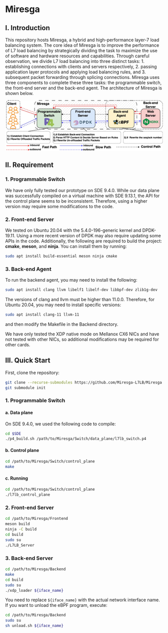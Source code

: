 # Miresga

## I. Introduction
This repository hosts Miresga, a hybrid and high-performance layer-7 load balancing system. The core idea of Miresga is to improve the performance of L7 load balancing by strategically dividing the task to maximize the use of software and hardware resources and capabilities. Through careful observation, we divide L7 load balancing into three distinct tasks: 1. establishing connections with clients and servers respectively, 2. passing application layer protocols and applying load balancing rules, and 3. subsequent packet forwarding through splicing connections. Miresga uses three components to complete these three tasks: the programmable switch, the front-end server and the back-end agent. The architecture of Miresga is shown below.

![](pic/Miresga_Arch.jpg)


## II. Requirement
### 1. Programmable Switch
We have only fully tested our prototype on SDE 9.4.0. While our data plane was successfully compiled on a virtual machine with SDE 9.13.1, the API for the control plane seems to be inconsistent. Therefore, using a higher version may require some modifications to the code.

### 2. Front-end Server
We tested on Ubuntu 20.04 with the 5.4.0-196-generic kernel and DPDK-19.11. Using a more recent version of DPDK may also require updating some APIs in the code. Additionally, the following are required to build the project: **cmake**, **meson**, and **ninja**. You can install them by running:
```bash
sudo apt install build-essential meson ninja cmake
```

### 3. Back-end Agent
To run the backend agent, you may need to install the following:
```bash
sudo apt install clang llvm libelf1 libelf-dev libbpf-dev zlib1g-dev
```

The versions of clang and llvm must be higher than 11.0.0. Therefore, for Ubuntu 20.04, you may need to install specific versions:

```bash
sudo apt install clang-11 llvm-11
```
and then modify the Makefile in the Backend directory.

We have only tested the XDP native mode on Mellanox CX6 NICs and have not tested with other NICs, so additional modifications may be required for other cards.

## III. Quick Start
First, clone the repository:
```bash
git clone --recurse-submodules https://github.com/Miresga-L7LB/Miresga.git 
git submodule init
```
### 1. Programmable Switch
#### a. Data plane
On SDE 9.4.0, we used the following code to compile:
```bash
cd $SDE
./p4_build.sh /path/to/Miresga/Switch/data_plane/l7lb_switch.p4
```
#### b. Control plane
```bash
cd /path/to/Miresga/Switch/control_plane
make
```
#### c. Running
```bash
cd /path/to/Miresga/Switch/control_plane
./l7lb_control_plane
```

### 2. Front-end Server
```bash
cd /path/to/Miresga/Frontend
meson build
ninja -C build
cd build
sudo su
./L7LB_Server
```

### 3. Back-end Server
```bash
cd /path/to/Miresga/Backend
make
cd build
sudo su
./xdp_loader ${iface_name}
```
You need to replace `${iface_name}` with the actual network interface name.
If you want to unload the eBPF program, execute:
```bash
cd /path/to/Miresga/Backend
sudo su
sh unload.sh ${iface_name}
```
